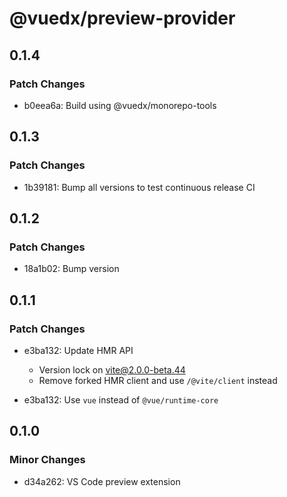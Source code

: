 # @vuedx/preview-provider

## 0.1.4

### Patch Changes

- b0eea6a: Build using @vuedx/monorepo-tools

## 0.1.3

### Patch Changes

- 1b39181: Bump all versions to test continuous release CI

## 0.1.2

### Patch Changes

- 18a1b02: Bump version

## 0.1.1

### Patch Changes

- e3ba132: Update HMR API

  - Version lock on vite@2.0.0-beta.44
  - Remove forked HMR client and use `/@vite/client` instead

- e3ba132: Use `vue` instead of `@vue/runtime-core`

## 0.1.0

### Minor Changes

- d34a262: VS Code preview extension
